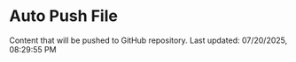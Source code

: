 # Auto Push File

Content that will be pushed to GitHub repository.
Last updated: 07/20/2025, 08:29:55 PM
